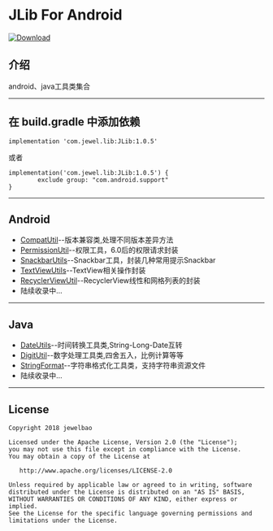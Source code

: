 # **JLib For Android**

[ ![Download](https://api.bintray.com/packages/jewelbao88/ComponentsMaven/JLib/images/download.svg) ](https://bintray.com/jewelbao88/ComponentsMaven/JLib/_latestVersion)

## 介绍
 android、java工具类集合


----------




## 在 build.gradle 中添加依赖
```
implementation 'com.jewel.lib:JLib:1.0.5'
```
 或者
```
implementation('com.jewel.lib:JLib:1.0.5') {
        exclude group: "com.android.support"
}
```

----------


## Android ##

 - [CompatUtil][1]--版本兼容类,处理不同版本差异方法
 - [PermissionUtil][2]--权限工具，6.0后的权限请求封装
 - [SnackbarUtils][3]--Snackbar工具，封装几种常用提示Snackbar
 - [TextViewUtils][4]--TextView相关操作封装
 - [RecyclerViewUtil][5]--RecyclerView线性和网格列表的封装
 - 陆续收录中...

----------


## Java ##

 - [DateUtils][6]--时间转换工具类,String-Long-Date互转
 - [DigitUtil][7]--数字处理工具类,四舍五入，比例计算等等
 - [StringFormat][8]--字符串格式化工具类，支持字符串资源文件
 - 陆续收录中...

----------


## License

```
Copyright 2018 jewelbao

Licensed under the Apache License, Version 2.0 (the "License");
you may not use this file except in compliance with the License.
You may obtain a copy of the License at

   http://www.apache.org/licenses/LICENSE-2.0

Unless required by applicable law or agreed to in writing, software
distributed under the License is distributed on an "AS IS" BASIS,
WITHOUT WARRANTIES OR CONDITIONS OF ANY KIND, either express or implied.
See the License for the specific language governing permissions and
limitations under the License.
```


  [1]: https://github.com/jewelbao/JLib/blob/master/JLib/src/main/java/com/jewel/lib/android/CompatUtil.java
  [2]: https://github.com/jewelbao/JLib/blob/master/JLib/src/main/java/com/jewel/lib/android/PermissionUtil.java
  [3]: https://github.com/jewelbao/JLib/tree/master/JLib/src/main/java/com/jewel/lib/android/SnackbarUtils.java
  [4]: https://github.com/jewelbao/JLib/tree/master/JLib/src/main/java/com/jewel/lib/android/TextViewUtils.java
  [5]: https://github.com/jewelbao/JLib/tree/master/JLib/src/main/java/com/jewel/lib/android/recyclerView/RecyclerViewUtil.java
  [6]: https://github.com/jewelbao/JLib/tree/master/JLib/src/main/java/com/jewel/lib/java/DateUtilser/JLib/src/main/java/com/jewel/lib/android/recyclerView/RecyclerViewUtil.java
  [7]: https://github.com/jewelbao/JLib/tree/master/JLib/src/main/java/com/jewel/lib/java/DigitUtil.java
  [8]: https://github.com/jewelbao/JLib/tree/master/JLib/src/main/java/com/jewel/lib/java/StringFormat.java